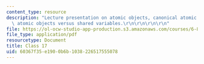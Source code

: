 ```yaml
---
content_type: resource
description: "Lecture presentation on atomic objects, canonical atomic objects, and\
  \ atomic objects versus shared variables.\r\n\r\n\r\n\r\n"
file: https://ol-ocw-studio-app-production.s3.amazonaws.com/courses/6-852j-distributed-algorithms-fall-2009/60367f35e1900b6b1038226517555078_MIT6_852JF09_lec17.pdf
file_type: application/pdf
resourcetype: Document
title: Class 17
uid: 60367f35-e190-0b6b-1038-226517555078
---
```

